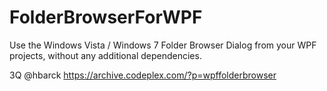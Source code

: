 # FolderBrowserForWPF
Use the Windows Vista / Windows 7 Folder Browser Dialog from your WPF projects, without any additional dependencies.

3Q  @hbarck https://archive.codeplex.com/?p=wpffolderbrowser
